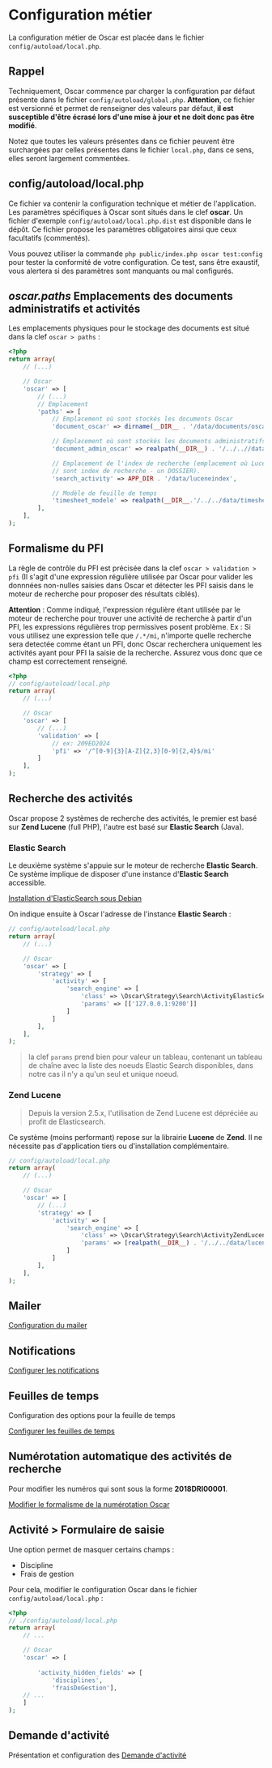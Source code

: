 # Configuration métier

La configuration métier de Oscar est placée dans le fichier `config/autoload/local.php`.


## Rappel
Techniquement, Oscar commence par charger la configuration par défaut présente dans le fichier `config/autoload/global.php`. **Attention**, ce fichier est versionné et permet de renseigner des valeurs par défaut, **il est susceptible d'être écrasé lors d'une mise à jour et ne doit donc pas être modifié**.

Notez que toutes les valeurs présentes dans ce fichier peuvent être surchargées par celles présentes dans le fichier `local.php`, dans ce sens, elles seront largement commentées.


## config/autoload/local.php

Ce fichier va contenir la configuration technique et métier de l'application. Les paramètres spécifiques à Oscar sont situés dans le clef **oscar**. Un fichier d'exemple `config/autoload/local.php.dist` est disponible dans le dépôt. Ce fichier propose les paramètres obligatoires ainsi que ceux facultatifs (commentés).

Vous pouvez utiliser la commande `php public/index.php oscar test:config` pour tester la conformité de votre configuration. Ce test, sans être exaustif, vous alertera si des paramètres sont manquants ou mal configurés.


## *oscar.paths* Emplacements des documents administratifs et activités

Les emplacements physiques pour le stockage des documents est situé dans la clef `oscar > paths` :

```php
<?php
return array(
    // (...)

    // Oscar
    'oscar' => [
        // (...)
        // Emplacement
        'paths' => [
            // Emplacement où sont stockés les documents Oscar
            'document_oscar' => dirname(__DIR__ . '/data/documents/oscar/',

            // Emplacement où sont stockés les documents administratifs Oscar
            'document_admin_oscar' => realpath(__DIR__) . '/../..//data/documents/administratifs/',

            // Emplacement de l'index de recherche (emplacement où Lucene écrit
            // sont index de recherche - un DOSSIER).
            'search_activity' => APP_DIR . '/data/luceneindex',

            // Modèle de feuille de temps
            'timesheet_modele' => realpath(__DIR__.'/../../data/timesheet_model.xls'),
        ],
    ],
);
```

## Formalisme du PFI

La règle de contrôle du PFI est précisée dans la clef `oscar > validation > pfi` (Il s'agit d'une expression régulière utilisée par Oscar pour valider les donnnées non-nulles saisies dans Oscar et détecter les PFI saisis dans le moteur de recherche pour proposer des résultats ciblés).

**Attention** : Comme indiqué, l'expression régulière étant utilisée par le moteur de recherche pour trouver une activité de recherche à partir d'un PFI, les expressions régulières trop permissives posent problème. Ex : Si vous utilisez une expression telle que `/.*/mi`, n'importe quelle recherche sera detectée comme étant un PFI, donc Oscar recherchera uniquement les activités ayant pour PFI la saisie de la recherche. Assurez vous donc que ce champ est correctement renseigné. 

```php
<?php
// config/autoload/local.php
return array(
    // (...)

    // Oscar
    'oscar' => [
        // (...)
        'validation' => [
            // ex: 209ED2024
            'pfi' => '/^[0-9]{3}[A-Z]{2,3}[0-9]{2,4}$/mi'
        ]
    ],
);
```

## Recherche des activités

Oscar propose 2 systèmes de recherche des activités, le premier est basé sur **Zend Lucene** (full PHP), l'autre est basé sur **Elastic Search** (Java).


### Elastic Search

Le deuxième système s'appuie sur le moteur de recherche **Elastic Search**. Ce système implique de disposer d'une instance d'**Elastic Search** accessible.

[Installation d'ElasticSearch sous Debian](./install-elasticsearch.md)

On indique ensuite à Oscar l'adresse de l'instance **Elastic Search** :

```php
// config/autoload/local.php
return array(
    // (...)

    // Oscar
    'oscar' => [
        'strategy' => [
            'activity' => [
                'search_engine' => [
                    'class' => \Oscar\Strategy\Search\ActivityElasticSearch::class,
                    'params' => [['127.0.0.1:9200']]
                ]
            ]
        ],
    ],
);
```

> la clef `params` prend bien pour valeur un tableau, contenant un tableau de chaîne avec la liste des noeuds Elastic Search disponibles, dans notre cas il n'y a qu'un seul et unique noeud.


### Zend Lucene

> Depuis la version 2.5.x, l'utilisation de Zend Lucene est dépréciée au profit de Elasticsearch.

Ce système (moins performant) repose sur la librairie **Lucene** de **Zend**. Il ne nécessite pas d'application tiers ou d'installation complémentaire.

```php
// config/autoload/local.php
return array(
    // (...)

    // Oscar
    'oscar' => [
        // (...)
        'strategy' => [
            'activity' => [
                'search_engine' => [
                    'class' => \Oscar\Strategy\Search\ActivityZendLucene::class,
                    'params' => [realpath(__DIR__) . '/../../data/luceneindex']
                ]
            ]
        ],
    ],
);
```


## Mailer

[Configuration du mailer](./mailer.md)


## Notifications

[Configurer les notifications](./notifications.md)

## Feuilles de temps

Configuration des options pour la feuille de temps

[Configurer les feuilles de temps](./timesheet.md)


## Numérotation automatique des activités de recherche

Pour modifier les numéros qui sont sous la forme **2018DRI00001**.

[Modifier le formalisme de la numérotation Oscar](./numérotation.md)


## Activité > Formulaire de saisie

Une option permet de masquer certains champs : 

 - Discipline
 - Frais de gestion
 
Pour cela, modifier le configuration Oscar dans le fichier `config/autoload/local.php` : 

```php
<?php
// ./config/autoload/local.php
return array(
    // ...

    // Oscar
    'oscar' => [
        
        'activity_hidden_fields' => [
            'disciplines', 
            'fraisDeGestion'],
    // ...
    ]
);
```

## Demande d'activité

Présentation et configuration des [Demande d'activité](./activity-request.md)